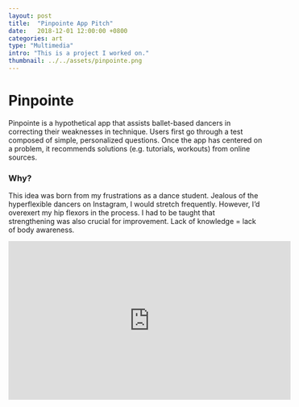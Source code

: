 ```yaml
---
layout: post
title:  "Pinpointe App Pitch"
date:   2018-12-01 12:00:00 +0800
categories: art
type: "Multimedia"
intro: "This is a project I worked on."
thumbnail: ../../assets/pinpointe.png
---
```


# Pinpointe
Pinpointe is a hypothetical app that assists ballet-based dancers in correcting their weaknesses in technique. Users first go through a test composed of simple, personalized questions. Once the app has centered on a problem, it recommends solutions (e.g. tutorials, workouts) from online sources. 

### Why?
This idea was born from my frustrations as a dance student. Jealous of the hyperflexible dancers on Instagram, I would stretch frequently. However, I’d overexert my hip flexors in the process. I had to be taught that strengthening was also crucial for improvement. Lack of knowledge = lack of body awareness. 

<iframe width="560" height="315" src="https://www.youtube.com/embed/EZwmT5467Pc" frameborder="0" allow="accelerometer; autoplay; encrypted-media; gyroscope; picture-in-picture" allowfullscreen></iframe>